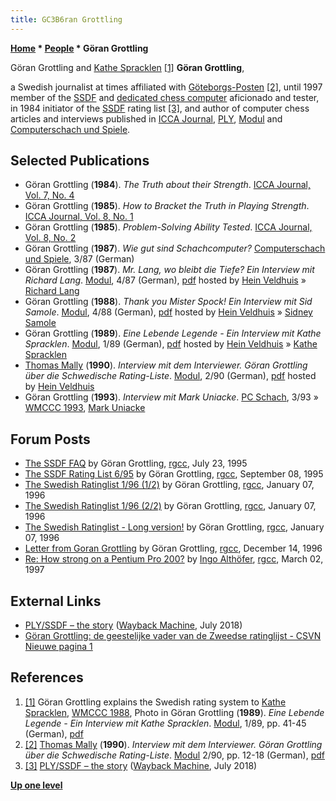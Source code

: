 ```yaml
---
title: GC3B6ran Grottling
---
```

**[Home](Home "Home") * [People](People "People") * Göran Grottling**

[](File:GrottlingKatheSpracklen.jpg) Göran Grottling and [Kathe Spracklen](Kathe_Spracklen "Kathe Spracklen") <a id="cite-note-1" href="#cite-ref-1">[1]</a>
**Göran Grottling**,

a Swedish journalist at times affiliated with [Göteborgs-Posten](https://en.wikipedia.org/wiki/G%C3%B6teborgs-Posten)
<a id="cite-note-2" href="#cite-ref-2">[2]</a>,
until 1997 member of the [SSDF](SSDF "SSDF") and [dedicated chess computer](Dedicated_Chess_Computers "Dedicated Chess Computers") aficionado and tester,
in 1984 initiator of the [SSDF](SSDF "SSDF") rating list <a id="cite-note-3" href="#cite-ref-3">[3]</a>,
and author of computer chess articles and interviews published in [ICCA Journal](ICGA_Journal "ICGA Journal"), [PLY](</PLY_(Magazine)> "PLY (Magazine)"), [Modul](Modul "Modul") and [Computerschach und Spiele](Computerschach_und_Spiele "Computerschach und Spiele").

## Selected Publications

- Göran Grottling (**1984**). *The Truth about their Strength*. [ICCA Journal, Vol. 7, No. 4](ICGA_Journal#7_4 "ICGA Journal")
- Göran Grottling (**1985**). *How to Bracket the Truth in Playing Strength*. [ICCA Journal, Vol. 8, No. 1](ICGA_Journal#8_1 "ICGA Journal")
- Göran Grottling (**1985**). *Problem-Solving Ability Tested*. [ICCA Journal, Vol. 8, No. 2](ICGA_Journal#8_2 "ICGA Journal")
- Göran Grottling (**1987**). *Wie gut sind Schachcomputer?* [Computerschach und Spiele](Computerschach_und_Spiele "Computerschach und Spiele"), 3/87 (German)
- Göran Grottling (**1987**). *Mr. Lang, wo bleibt die Tiefe? Ein Interview mit Richard Lang*. [Modul](Modul "Modul"), 4/87 (German), [pdf](http://www.schaakcomputers.nl/hein_veldhuis/database/files/12-1987,%20Modul,%20Goran%20Grottling,%20Interview%20mit%20Richard%20Lang.pdf) hosted by [Hein Veldhuis](Hein_Veldhuis "Hein Veldhuis") » [Richard Lang](Richard_Lang "Richard Lang")
- Göran Grottling (**1988**). *Thank you Mister Spock! Ein Interview mit Sid Samole*. [Modul](Modul "Modul"), 4/88 (German), [pdf](http://www.schaakcomputers.nl/hein_veldhuis/database/files/12-1988,%20Modul,%20Interview%20mit%20Sid%20Samole.pdf) hosted by [Hein Veldhuis](Hein_Veldhuis "Hein Veldhuis") » [Sidney Samole](Sidney_Samole "Sidney Samole")
- Göran Grottling (**1989**). *Eine Lebende Legende - Ein Interview mit Kathe Spracklen*. [Modul](Modul "Modul"), 1/89 (German), [pdf](http://www.schaakcomputers.nl/hein_veldhuis/database/files/03-1989,%20Modul,%20Goran%20Grottling,%20Ein%20Interview%20mit%20Kathe%20Spracklen.pdf) hosted by [Hein Veldhuis](Hein_Veldhuis "Hein Veldhuis") » [Kathe Spracklen](Kathe_Spracklen "Kathe Spracklen")
- [Thomas Mally](Thomas_Mally "Thomas Mally") (**1990**). *Interview mit dem Interviewer. Göran Grottling über die Schwedische Rating-Liste*. [Modul](Modul "Modul"), 2/90 (German), [pdf](http://www.schaakcomputers.nl/hein_veldhuis/database/files/06-1990,%20Modul,%20Goran%20Grottling%20uber%20die%20Schwedische%20Rating-Liste.pdf) hosted by [Hein Veldhuis](Hein_Veldhuis "Hein Veldhuis")
- Göran Grottling (**1993**). *Interview mit Mark Uniacke*. [PC Schach](PC_Schach "PC Schach"), 3/93 » [WMCCC 1993](WMCCC_1993 "WMCCC 1993"), [Mark Uniacke](Mark_Uniacke "Mark Uniacke")

## Forum Posts

- [The SSDF FAQ](https://groups.google.com/d/msg/rec.games.chess.computer/k07HlW__jxo/FlJTp9kN_KcJ) by Göran Grottling, [rgcc](Computer_Chess_Forums "Computer Chess Forums"), July 23, 1995
- [The SSDF Rating List 6/95](https://groups.google.com/d/msg/rec.games.chess.computer/DGRnYtzTth4/5PXFyZq5OfIJ) by Göran Grottling, [rgcc](Computer_Chess_Forums "Computer Chess Forums"), September 08, 1995
- [The Swedish Ratinglist 1/96 (1/2)](https://groups.google.com/d/msg/rec.games.chess.computer/loYC28ZCB4M/O8_L2c1eFJkJ) by Göran Grottling, [rgcc](Computer_Chess_Forums "Computer Chess Forums"), January 07, 1996
- [The Swedish Ratinglist 1/96 (2/2)](https://groups.google.com/d/msg/rec.games.chess.computer/Xa9iZMniCT0/K_Gk_v7XD14J) by Göran Grottling, [rgcc](Computer_Chess_Forums "Computer Chess Forums"), January 07, 1996
- [The Swedish Ratinglist - Long version!](https://groups.google.com/d/msg/rec.games.chess.computer/HxI6byKNUGY/5CYJb6LbIyUJ) by Göran Grottling, [rgcc](Computer_Chess_Forums "Computer Chess Forums"), January 07, 1996
- [Letter from Goran Grottling](https://groups.google.com/d/msg/rec.games.chess.computer/Id8L86Xr70g/O4g5IlN_mw8J) by Göran Grottling, [rgcc](Computer_Chess_Forums "Computer Chess Forums"), December 14, 1996
- [Re: How strong on a Pentium Pro 200?](https://groups.google.com/d/msg/rec.games.chess.computer/vCMVMTvJE8g/kAlYwZcJxtMJ) by [Ingo Althöfer](Ingo_Alth%C3%B6fer "Ingo Althöfer"), [rgcc](Computer_Chess_Forums "Computer Chess Forums"), March 02, 1997

## External Links

- [PLY/SSDF – the story](https://web.archive.org/web/20180713223218/http://privat.bahnhof.se/wb432434/historik.htm) ([Wayback Machine](https://en.wikipedia.org/wiki/Wayback_Machine), July 2018)
- [Göran Grottling: de geestelijke vader van de Zweedse ratinglijst - CSVN Nieuwe pagina 1](http://www.csvnsupplementsite.nl/CSVNPAGINA5.html)

## References

1. <a id="cite-ref-1" href="#cite-note-1">[1]</a> Göran Grottling explains the Swedish rating system to [Kathe Spracklen](Kathe_Spracklen "Kathe Spracklen"), [WMCCC 1988](WMCCC_1988 "WMCCC 1988"), Photo in Göran Grottling (**1989**). *Eine Lebende Legende - Ein Interview mit Kathe Spracklen*. [Modul](Modul "Modul"), 1/89, pp. 41-45 (German), [pdf](http://www.schaakcomputers.nl/hein_veldhuis/database/files/03-1989,%20Modul,%20Goran%20Grottling,%20Ein%20Interview%20mit%20Kathe%20Spracklen.pdf)
1. <a id="cite-ref-2" href="#cite-note-2">[2]</a> [Thomas Mally](Thomas_Mally "Thomas Mally") (**1990**). *Interview mit dem Interviewer. Göran Grottling über die Schwedische Rating-Liste*. [Modul](Modul "Modul") 2/90, pp. 12-18 (German), [pdf](http://www.schaakcomputers.nl/hein_veldhuis/database/files/06-1990,%20Modul,%20Goran%20Grottling%20uber%20die%20Schwedische%20Rating-Liste.pdf)
1. <a id="cite-ref-3" href="#cite-note-3">[3]</a> [PLY/SSDF – the story](https://web.archive.org/web/20180713223218/http://privat.bahnhof.se/wb432434/historik.htm) ([Wayback Machine](https://en.wikipedia.org/wiki/Wayback_Machine), July 2018)

**[Up one level](People "People")**


